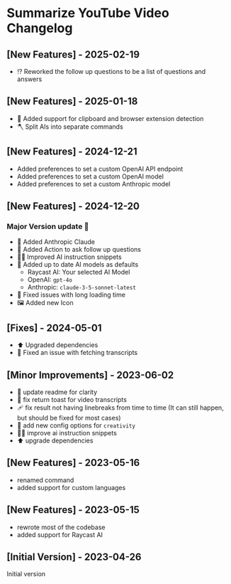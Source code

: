 # Summarize YouTube Video Changelog

## [New Features] - 2025-02-19

- ⁉ Reworked the follow up questions to be a list of questions and answers

## [New Features] - 2025-01-18

- 🔎 Added support for clipboard and browser extension detection
- 🪓 Split AIs into separate commands

## [New Features] - 2024-12-21

- Added preferences to set a custom OpenAI API endpoint
- Added preferences to set a custom OpenAI model
- Added preferences to set a custom Anthropic model

## [New Features] - 2024-12-20

### Major Version update 🎉

- 🤖 Added Anthropic Claude
- 🔎 Added Action to ask follow up questions
- 🧑‍💻 Improved AI instruction snippets
- 🔧 Added up to date AI models as defaults
  - Raycast AI: Your selected AI Model
  - OpenAI: `gpt-4o`
  - Anthropic: `claude-3-5-sonnet-latest`
- 🐛 Fixed issues with long loading time
- 🖼️ Added new Icon

## [Fixes] - 2024-05-01

- ⬆️ Upgraded dependencies
- 🐛 Fixed an issue with fetching transcripts

## [Minor Improvements] - 2023-06-02

- 📝 update readme for clarity
- 🐛 fix return toast for video transcripts
- 🩹 fix result not having linebreaks from time to time (It can still happen, but should be fixed
  for most cases)
- 🔧 add new config options for `creativity`
- 🧑‍💻 improve ai instruction snippets
- ⬆️ upgrade dependencies

## [New Features] - 2023-05-16

- renamed command
- added support for custom languages

## [New Features] - 2023-05-15

- rewrote most of the codebase
- added support for Raycast AI

## [Initial Version] - 2023-04-26

Initial version
